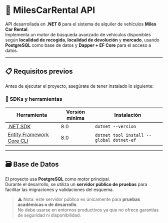 # 🚗 MilesCarRental API

API desarrollada en **.NET 8** para el sistema de alquiler de vehículos **Miles Car Rental**.  
Implementa un motor de búsqueda avanzado de vehículos disponibles según **localidad de recogida**, **localidad de devolución** y **mercado**, usando **PostgreSQL** como base de datos y **Dapper + EF Core** para el acceso a datos.

---

## 📋 Requisitos previos

Antes de ejecutar el proyecto, asegúrate de tener instalado lo siguiente:

### 🧩 SDKs y herramientas
| Herramienta | Versión mínima | Instalación |
|--------------|----------------|--------------|
| [.NET SDK](https://dotnet.microsoft.com/en-us/download/dotnet/8.0) | 8.0 | `dotnet --version` |
| [Entity Framework Core CLI](https://learn.microsoft.com/en-us/ef/core/cli/dotnet) | 8.0 | `dotnet tool install --global dotnet-ef` |

---

## 🗃️ Base de Datos

El proyecto usa **PostgreSQL** como motor principal.  
Durante el desarrollo, se utiliza un **servidor público de pruebas** para facilitar las migraciones y validaciones del esquema.

> ⚠️ Nota: este servidor público es únicamente para **pruebas académicas o de desarrollo**.  
> No debe usarse en entornos productivos ya que no ofrece garantías de seguridad ni disponibilidad.
